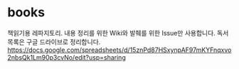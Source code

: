 # books

책읽기용 레파지토리. 
내용 정리를 위한 Wiki와 발췌를 위한 Issue만 사용합니다. 
독서 목록은 구글 드라이브로 정리합니다.
https://docs.google.com/spreadsheets/d/15znPd87HSxynpAF97mKYFnqxvo2nbsQk1Lm90p3cvNo/edit?usp=sharing
